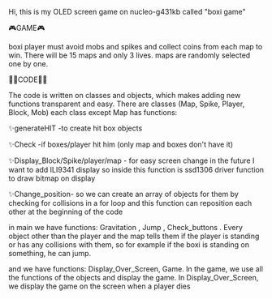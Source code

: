 Hi, this is my OLED screen game on nucleo-g431kb called "boxi game"

🎮GAME🎮

boxi player must avoid mobs and spikes and collect coins from each map to win. There will be 15 maps and only 3 lives. maps are randomly selected one by one.

🐱‍👤CODE🐱‍👤

The code is written on classes and objects, which makes adding new functions transparent and easy. There are classes (Map, Spike, Player, Block, Mob) each class except Map has functions:

✨generateHIT -to create hit box objects

✨Check -if boxes/player hit him (only map and boxes don't have it)

✨Display_Block/Spike/player/map - for easy screen change in the future I want to add ILI9341 display so inside this function is ssd1306 driver function to draw bitmap on display

✨Change_position- so we can create an array of objects for them by checking for collisions in a for loop and this function can reposition each other at the beginning of the code

in main we have functions: Gravitation , Jump , Check_buttons . Every object other than the player and the map tells them if the player is standing or has any collisions with them, so for example if the boxi is standing on something, he can jump.

and we have functions: Display_Over_Screen, Game. In the game, we use all the functions of the objects and display the game. In Display_Over_Screen, we display the game on the screen when a player dies
